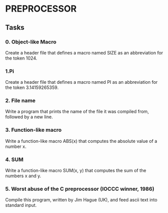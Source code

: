 # PREPROCESSOR

##  Tasks

### 0. Object-like Macro
Create a header file that defines a macro named SIZE as an abbreviation for the token 1024.

### 1.Pi
Create a header file that defines a macro named PI as an abbreviation for the token 3.14159265359.

### 2. File name
Write a program that prints the name of the file it was compiled from, followed by a new line.

### 3. Function-like macro
Write a function-like macro ABS(x) that computes the absolute value of a number x.

### 4. SUM
Write a function-like macro SUM(x, y) that computes the sum of the numbers x and y.

### 5. Worst abuse of the C preprocessor (IOCCC winner, 1986)
Compile this program, written by Jim Hague (UK), and feed ascii text into standard input.